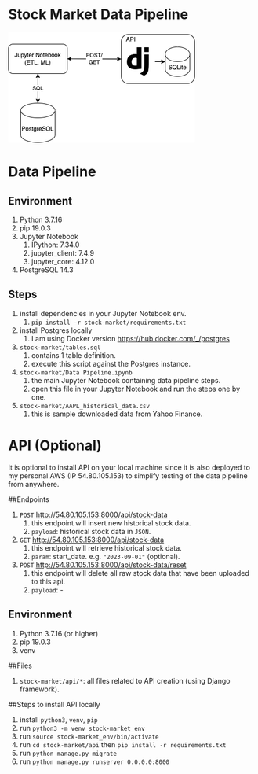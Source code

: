 # Stock Market Data Pipeline

![image info](./stock-market.png)


# Data Pipeline
## Environment
1. Python 3.7.16
2. pip 19.0.3
3. Jupyter Notebook
   1. IPython: 7.34.0 
   2. jupyter_client: 7.4.9 
   3. jupyter_core: 4.12.0
4. PostgreSQL 14.3

## Steps
1. install dependencies in your Jupyter Notebook env.
   1. `pip install -r stock-market/requirements.txt`
2. install Postgres locally
   1. I am using Docker version https://hub.docker.com/_/postgres
3. `stock-market/tables.sql`
   1. contains 1 table definition.
   2. execute this script against the Postgres instance.
4. `stock-market/Data Pipeline.ipynb`
   1. the main Jupyter Notebook containing data pipeline steps.
   2. open this file in your Jupyter Notebook and run the steps one by one.
5. `stock-market/AAPL_historical_data.csv`
   1. this is sample downloaded data from Yahoo Finance.

# API (Optional)
It is optional to install API on your local machine 
since it is also deployed to my personal AWS (IP 54.80.105.153) to simplify 
testing of the data pipeline from anywhere.


##Endpoints
1. `POST` http://54.80.105.153:8000/api/stock-data
   1. this endpoint will insert new historical stock data.
   2. `payload`: historical stock data in `JSON`. 
2. `GET` http://54.80.105.153:8000/api/stock-data
   1. this endpoint will retrieve historical stock data.
   2. `param`: start_date. e.g. `"2023-09-01"` (optional).
3. `POST` http://54.80.105.153:8000/api/stock-data/reset
   1. this endpoint will delete all raw stock data that have been uploaded to this api.
   2. `payload`: -

## Environment
1. Python 3.7.16 (or higher)
2. pip 19.0.3
3. venv

##Files
1. `stock-market/api/*`:
   all files related to API creation (using Django framework).
   
##Steps to install API locally
   1. install `python3`, `venv`, `pip`
   2. run `python3 -m venv stock-market_env`
   3. run `source stock-market_env/bin/activate`
   4. run `cd stock-market/api` then `pip install -r requirements.txt`
   5. run `python manage.py migrate`
   6. run `python manage.py runserver 0.0.0.0:8000`
   
